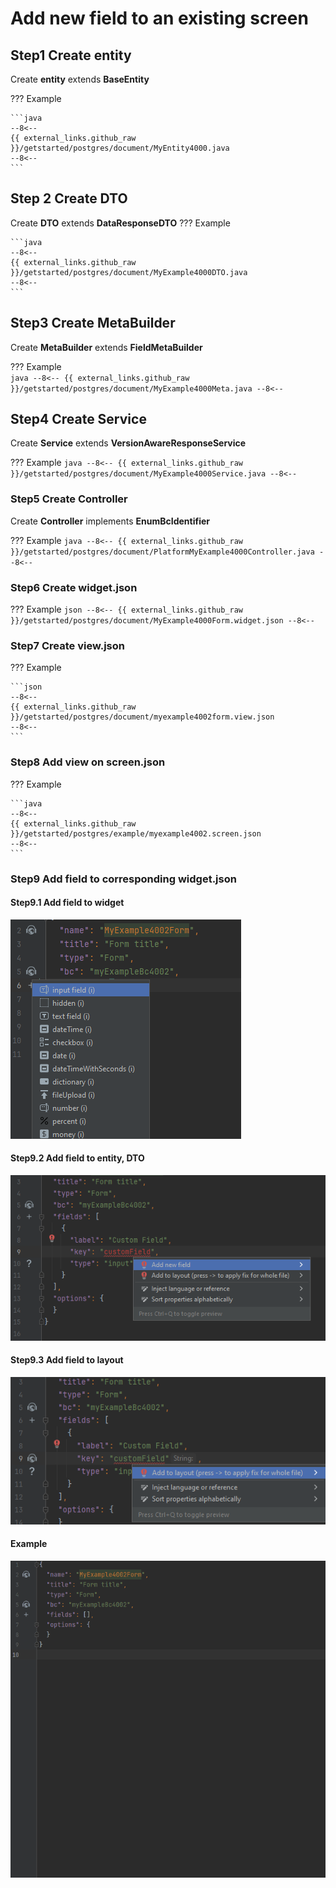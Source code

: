 # Add new field to an existing screen

## **Step1** Create **entity**

Create **entity** extends **BaseEntity**

??? Example

    ```java
    --8<--
    {{ external_links.github_raw }}/getstarted/postgres/document/MyEntity4000.java
    --8<--
    ```

## **Step 2** Create **DTO**

Create **DTO** extends **DataResponseDTO**
??? Example

    ```java
    --8<--
    {{ external_links.github_raw }}/getstarted/postgres/document/MyExample4000DTO.java
    --8<--
    ```

 
## **Step3** Create **MetaBuilder**

Create **MetaBuilder** extends **FieldMetaBuilder**

??? Example   
    ```java
    --8<--
    {{ external_links.github_raw }}/getstarted/postgres/document/MyExample4000Meta.java
    --8<--
    ```
## **Step4** Create **Service**

Create **Service** extends **VersionAwareResponseService**

??? Example
     ```java
     --8<--
     {{ external_links.github_raw }}/getstarted/postgres/document/MyExample4000Service.java
     --8<--
     ```        
### **Step5** Create **Controller**

Create **Controller** implements **EnumBcIdentifier**

??? Example
    ```java
    --8<--
    {{ external_links.github_raw }}/getstarted/postgres/document/PlatformMyExample4000Controller.java
    --8<--
    ```

### **Step6** Create **widget.json**  

??? Example
    ```json
    --8<--
    {{ external_links.github_raw }}/getstarted/postgres/document/MyExample4000Form.widget.json
    --8<--
    ```

### **Step7** Create **view.json**

??? Example

    ```json
    --8<--
    {{ external_links.github_raw }}/getstarted/postgres/document/myexample4002form.view.json
    --8<--
    ```

### **Step8** Add view on **screen.json**

??? Example

    ```java
    --8<--
    {{ external_links.github_raw }}/getstarted/postgres/example/myexample4002.screen.json
    --8<--
    ```

### **Step9** Add field to corresponding **widget.json**

#### Step9.1 Add field to widget

   ![stp1.png](stp1.png)     

#### Step9.2 Add field to entity, DTO

   ![stp2.png](stp2.png)   

#### Step9.3 Add field to layout

   ![stp3.png](stp3.png)

#### Example
   ![addField.gif](addField.gif)  